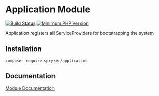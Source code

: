 # Application Module
[![Build Status](https://travis-ci.org/spryker/application.svg)](https://travis-ci.org/spryker/application)
[![Minimum PHP Version](https://img.shields.io/badge/php-%3E%3D%207.2-8892BF.svg)](https://php.net/)

Application registers all ServiceProviders for bootstrapping the system

## Installation

```
composer require spryker/application
```

## Documentation

[Module Documentation](https://academy.spryker.com/developing_with_spryker/module_guide/modules.html)

